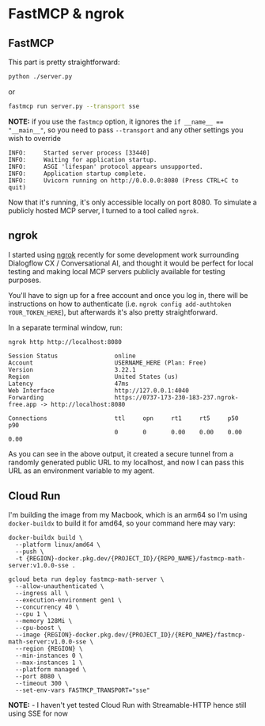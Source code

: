 # FastMCP & ngrok

## FastMCP
This part is pretty straightforward:
```sh
python ./server.py
```
or
```sh
fastmcp run server.py --transport sse
```

**NOTE:** if you use the `fastmcp` option, it ignores the `if __name__ == "__main__"`, so you need to pass `--transport` and any other settings you wish to override

```console
INFO:     Started server process [33440]
INFO:     Waiting for application startup.
INFO:     ASGI 'lifespan' protocol appears unsupported.
INFO:     Application startup complete.
INFO:     Uvicorn running on http://0.0.0.0:8080 (Press CTRL+C to quit)
```

Now that it's running, it's only accessible locally on port 8080.  To simulate a publicly hosted MCP server, I turned to a tool called `ngrok`.


## ngrok
I started using [ngrok](https://ngrok.com/) recently for some development work surrounding Dialogflow CX / Conversational AI, and thought it would be perfect for local testing and making local MCP servers publicly available for testing purposes.

You'll have to sign up for a free account and once you log in, there will be instructions on how to authenticate (i.e. `ngrok config add-authtoken YOUR_TOKEN_HERE`), but afterwards it's also pretty straightforward.

In a separate terminal window, run:
```sh
ngrok http http://localhost:8080
```

```console
Session Status                online
Account                       USERNAME_HERE (Plan: Free)
Version                       3.22.1
Region                        United States (us)
Latency                       47ms
Web Interface                 http://127.0.0.1:4040
Forwarding                    https://0737-173-230-183-237.ngrok-free.app -> http://localhost:8080

Connections                   ttl     opn     rt1     rt5     p50     p90
                              0       0       0.00    0.00    0.00    0.00
```

As you can see in the above output, it created a secure tunnel from a randomly generated public URL to my localhost, and now I can pass this URL as an environment variable to my agent.


## Cloud Run 
I'm building the image from my Macbook, which is an arm64 so I'm using `docker-buildx` to build it for amd64, so your command here may vary:
```
docker-buildx build \
  --platform linux/amd64 \
  --push \
  -t {REGION}-docker.pkg.dev/{PROJECT_ID}/{REPO_NAME}/fastmcp-math-server:v1.0.0-sse .
```

```
gcloud beta run deploy fastmcp-math-server \
  --allow-unauthenticated \
  --ingress all \
  --execution-environment gen1 \
  --concurrency 40 \
  --cpu 1 \
  --memory 128Mi \
  --cpu-boost \
  --image {REGION}-docker.pkg.dev/{PROJECT_ID}/{REPO_NAME}/fastmcp-math-server:v1.0.0-sse \
  --region {REGION} \
  --min-instances 0 \
  --max-instances 1 \
  --platform managed \
  --port 8080 \
  --timeout 300 \
  --set-env-vars FASTMCP_TRANSPORT="sse"
```
**NOTE:** - I haven't yet tested Cloud Run with Streamable-HTTP hence still using SSE for now
